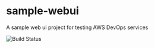 # sample-webui
A sample web ui project for testing AWS DevOps services

![Build Status](https://codebuild.ap-south-1.amazonaws.com/badges?uuid=eyJlbmNyeXB0ZWREYXRhIjoiMkpWdXJmVkVuSElPZFJ2OGdFQXFQZVB2RllISWxRV3dHMEh3SUsrLzJoTE9PbUxVaUtRdWpGYVcyY0F1QWh5VklHRTJQbGttM0NZMWcwMHVjYytuYlhjPSIsIml2UGFyYW1ldGVyU3BlYyI6IncwOXJuckk5elRoU3FveHIiLCJtYXRlcmlhbFNldFNlcmlhbCI6Mn0%3D&branch=master)
